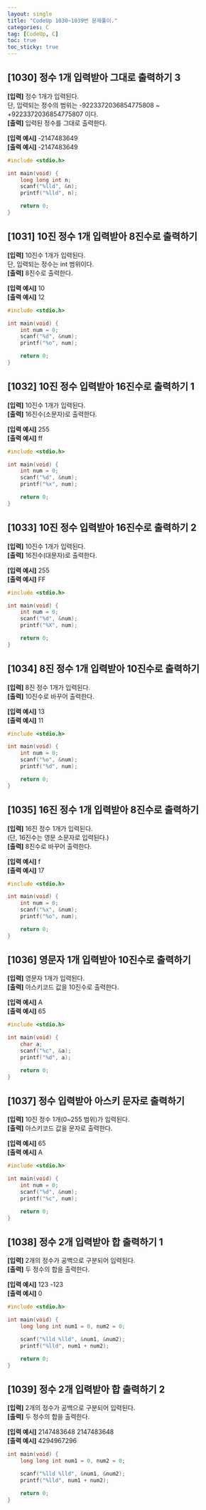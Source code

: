```yaml
---
layout: single
title: "CodeUp 1030~1039번 문제풀이."
categories: C
tag: [CodeUp, C]
toc: true
toc_sticky: true
---
```


## [1030] 정수 1개 입력받아 그대로 출력하기 3  
**[입력]** 정수 1개가 입력된다.  
단, 입력되는 정수의 범위는 -9223372036854775808 ~ +9223372036854775807 이다.  
**[출력]** 입력된 정수를 그대로 출력한다.  


**[입력 예시]** -2147483649  
**[출력 예시]** -2147483649  
```c
#include <stdio.h>

int main(void) {
	long long int n;
	scanf("%lld", &n);
	printf("%lld", n);

	return 0;
}
```  


## [1031] 10진 정수 1개 입력받아 8진수로 출력하기  
**[입력]** 10진수 1개가 입력된다.  
단, 입력되는 정수는 int 범위이다.  
**[출력]** 8진수로 출력한다.


**[입력 예시]** 10  
**[출력 예시]** 12  
```c
#include <stdio.h>

int main(void) {
	int num = 0;
	scanf("%d", &num);
	printf("%o", num);

	return 0;
}
```  


## [1032] 10진 정수 입력받아 16진수로 출력하기 1  
**[입력]** 10진수 1개가 입력된다.  
**[출력]** 16진수(소문자)로 출력한다.


**[입력 예시]** 255  
**[출력 예시]** ff  
```c
#include <stdio.h>

int main(void) {
	int num = 0;
	scanf("%d", &num);
	printf("%x", num);

	return 0;
}
```  


## [1033] 10진 정수 입력받아 16진수로 출력하기 2  
**[입력]** 10진수 1개가 입력된다.  
**[출력]** 16진수(대문자)로 출력한다.


**[입력 예시]** 255  
**[출력 예시]** FF  
```c
#include <stdio.h>

int main(void) {
	int num = 0;
	scanf("%d", &num);
	printf("%X", num);

	return 0;
}
```  


## [1034] 8진 정수 1개 입력받아 10진수로 출력하기  
**[입력]** 8진 정수 1개가 입력된다.  
**[출력]** 10진수로 바꾸어 출력한다.


**[입력 예시]** 13  
**[출력 예시]** 11  
```c
#include <stdio.h>

int main(void) {
	int num = 0;
	scanf("%o", &num);
	printf("%d", num);

	return 0;
}
```  


## [1035] 16진 정수 1개 입력받아 8진수로 출력하기  
**[입력]** 16진 정수 1개가 입력된다.  
(단, 16진수는 영문 소문자로 입력된다.)  
**[출력]** 8진수로 바꾸어 출력한다.


**[입력 예시]** f  
**[출력 예시]** 17  
```c
#include <stdio.h>

int main(void) {
	int num = 0;
	scanf("%x", &num);
	printf("%o", num);

	return 0;
}
```  


## [1036] 영문자 1개 입력받아 10진수로 출력하기  
**[입력]** 영문자 1개가 입력된다.  
**[출력]** 아스키코드 값을 10진수로 출력한다.


**[입력 예시]** A  
**[출력 예시]** 65  
```c
#include <stdio.h>

int main(void) {
	char a;
	scanf("%c", &a);
	printf("%d", a);

	return 0;
}
```  


## [1037] 정수 입력받아 아스키 문자로 출력하기  
**[입력]** 10진 정수 1개(0~255 범위)가 입력된다.  
**[출력]** 아스키코드 값을 문자로 출력한다.


**[입력 예시]** 65  
**[출력 예시]** A  
```c
#include <stdio.h>

int main(void) {
	int num = 0;
	scanf("%d", &num);
	printf("%c", num);

	return 0;
}
```  


## [1038] 정수 2개 입력받아 합 출력하기 1  
**[입력]** 2개의 정수가 공백으로 구분되어 입력된다.  
**[출력]** 두 정수의 합을 출력한다.


**[입력 예시]** 123 -123  
**[출력 예시]** 0  
```c
#include <stdio.h>

int main(void) {
	long long int num1 = 0, num2 = 0;

	scanf("%lld %lld", &num1, &num2);
	printf("%lld", num1 + num2);

	return 0;
}
```  


## [1039] 정수 2개 입력받아 합 출력하기 2  
**[입력]** 2개의 정수가 공백으로 구분되어 입력된다.  
**[출력]** 두 정수의 합을 출력한다.  


**[입력 예시]** 2147483648 2147483648  
**[출력 예시]** 4294967296  
```c
int main(void) {
	long long int num1 = 0, num2 = 0;

	scanf("%lld %lld", &num1, &num2);
	printf("%lld", num1 + num2);

	return 0;
}
```   